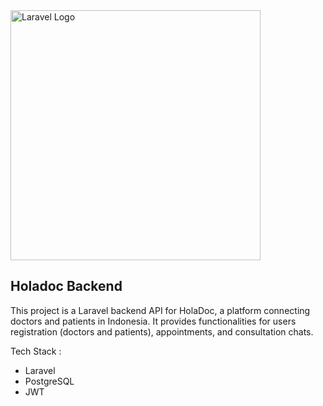 <img src="https://raw.githubusercontent.com/laravel/art/master/logo-lockup/5%20SVG/2%20CMYK/1%20Full%20Color/laravel-logolockup-cmyk-red.svg" width="400" alt="Laravel Logo">
 
## Holadoc Backend

This project is a Laravel backend API for HolaDoc, a platform connecting doctors and patients in Indonesia. It provides functionalities for  users registration (doctors and patients), appointments, and consultation chats.

Tech Stack :
- Laravel
- PostgreSQL
- JWT

